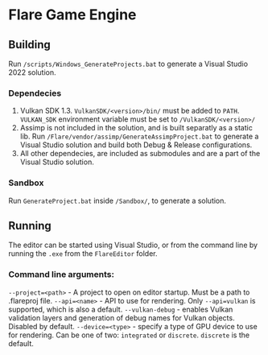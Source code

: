 # Flare Game Engine

## Building

Run `/scripts/Windows_GenerateProjects.bat` to generate a Visual Studio 2022 solution.

### Dependecies

1. Vulkan SDK 1.3. `VulkanSDK/<version>/bin/` must be added to `PATH`. `VULKAN_SDK` environment variable must be set to `/VulkanSDK/<version>/`
2. Assimp is not included in the solution, and is built separatly as a static lib.
    Run `/Flare/vendor/assimp/GenerateAssimpProject.bat` to generate a Visual Studio solution and build both Debug & Release configurations.
3. All other dependecies, are included as submodules and are a part of the Visual Studio solution.

### Sandbox

Run `GenerateProject.bat` inside `/Sandbox/`, to generate a solution.

## Running

The editor can be started using Visual Studio, or from the command line by running the `.exe` from the `FlareEditor` folder.

### Command line arguments:
`--project=<path>` - A project to open on editor startup. Must be a path to .flareproj file.
`--api=<name>` - API to use for rendering. Only `--api=vulkan` is supported, which is also a default.
`--vulkan-debug` - enables Vulkan validation layers and generation of debug names for Vulkan objects. Disabled by default.
`--device=<type>` - specify a type of GPU device to use for rendering. Can be one of two: `integrated` or `discrete`. `discrete` is the default.

